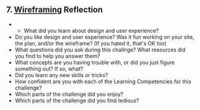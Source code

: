 ## 7. [Wireframing](7_wireframing/readme.md) Reflection

* * What did you learn about design and user experience? 
* Do you like design and user experience? Was it fun working on your site, the plan, and/or the wireframe? (If you hated it, that's OK too)
* What questions did you ask during this challnge? What resources did you find to help you answer them?  
* What concepts are you having trouble with, or did you just figure something out? If so, what?  
* Did you learn any new skills or tricks?
* How confident are you with each of the Learning Competencies for this challenge? 
* Which parts of the challenge did you enjoy?
* Which parts of the challenge did you find tedious?

<!-- Add your reflection here. Remove the comment markers -->